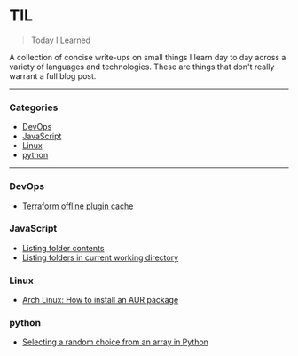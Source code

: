 
# TIL

> Today I Learned

A collection of concise write-ups on small things I learn day to day across a
variety of languages and technologies. These are things that don't really
warrant a full blog post.

---

### Categories

* [DevOps](#DevOps)
* [JavaScript](#JavaScript)
* [Linux](#Linux)
* [python](#python)

---
### DevOps

- [Terraform offline plugin cache](DevOps/offline-plugin-cache.md)


### JavaScript

- [Listing folder contents](JavaScript/listing-folder-contents.md)
- [Listing folders in current working directory](JavaScript/listing-folders.md)


### Linux

- [Arch Linux: How to install an AUR package](Linux/arch-install-aur-package.md)


### python

- [Selecting a random choice from an array in Python](python/random_choice.md)


